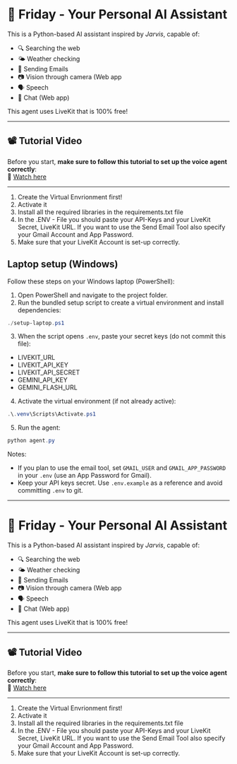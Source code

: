 # 🧠 Friday - Your Personal AI Assistant

This is a Python-based AI assistant inspired by _Jarvis_, capable of:

- 🔍 Searching the web
- 🌤️ Weather checking
- 📨 Sending Emails
- 📷 Vision through camera (Web app
- 🗣️ Speech
- 📝 Chat (Web app)

This agent uses LiveKit that is 100% free!

---

## 📽️ Tutorial Video

Before you start, **make sure to follow this tutorial to set up the voice agent correctly**:  
🎥 [Watch here](https://youtu.be/An4NwL8QSQ4?si=v1dNDDonmpCG1Els)

---

1. Create the Virtual Envrionment first!
2. Activate it
3. Install all the required libraries in the requirements.txt file
4. In the .ENV - File you should paste your API-Keys and your LiveKit Secret, LiveKit URL.
   If you want to use the Send Email Tool also specify your Gmail Account and App Password.
5. Make sure that your LiveKit Account is set-up correctly.

## Laptop setup (Windows)

Follow these steps on your Windows laptop (PowerShell):

1. Open PowerShell and navigate to the project folder.
2. Run the bundled setup script to create a virtual environment and install dependencies:

```powershell
./setup-laptop.ps1
```

3. When the script opens `.env`, paste your secret keys (do not commit this file):

- LIVEKIT_URL
- LIVEKIT_API_KEY
- LIVEKIT_API_SECRET
- GEMINI_API_KEY
- GEMINI_FLASH_URL

4. Activate the virtual environment (if not already active):

```powershell
.\.venv\Scripts\Activate.ps1
```

5. Run the agent:

```powershell
python agent.py
```

Notes:

- If you plan to use the email tool, set `GMAIL_USER` and `GMAIL_APP_PASSWORD` in your `.env` (use an App Password for Gmail).
- Keep your API keys secret. Use `.env.example` as a reference and avoid committing `.env` to git.

---

# 🧠 Friday - Your Personal AI Assistant

This is a Python-based AI assistant inspired by _Jarvis_, capable of:

- 🔍 Searching the web
- 🌤️ Weather checking
- 📨 Sending Emails
- 📷 Vision through camera (Web app
- 🗣️ Speech
- 📝 Chat (Web app)

This agent uses LiveKit that is 100% free!

---

## 📽️ Tutorial Video

Before you start, **make sure to follow this tutorial to set up the voice agent correctly**:  
🎥 [Watch here](https://youtu.be/An4NwL8QSQ4?si=v1dNDDonmpCG1Els)

---

1. Create the Virtual Envrionment first!
2. Activate it
3. Install all the required libraries in the requirements.txt file
4. In the .ENV - File you should paste your API-Keys and your LiveKit Secret, LiveKit URL.
   If you want to use the Send Email Tool also specify your Gmail Account and App Password.
5. Make sure that your LiveKit Account is set-up correctly.
